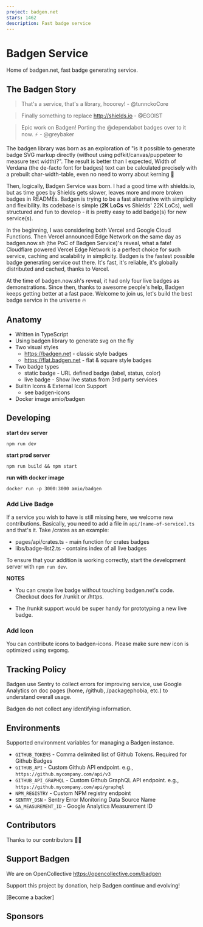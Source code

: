 ```yaml
---
project: badgen.net
stars: 1462
description: Fast badge service
---
```


Badgen Service
==============

Home of badgen.net, fast badge generating service.

The Badgen Story
----------------

> That's a service, that's a library, hooorey! - @tunnckoCore

> Finally something to replace http://shields.io - @EGOIST

> Epic work on Badgen! Porting the @dependabot badges over to it now. ⚡️ - @greybaker

The badgen library was born as an exploration of "is it possible to generate badge SVG markup directly (without using pdfkit/canvas/puppeteer to measure text width)?". The result is better than I expected, Width of Verdana (the de-facto font for badges) text can be calculated precisely with a prebuilt char-width-table, even no need to worry about kerning 🤯

Then, logically, Badgen Service was born. I had a good time with shields.io, but as time goes by Shields gets slower, leaves more and more broken badges in READMEs. Badgen is trying to be a fast alternative with simplicity and flexibility. Its codebase is simple (**2K LoCs** vs Shields' 22K LoCs), well structured and fun to develop - it is pretty easy to add badge(s) for new service(s).

In the beginning, I was considering both Vercel and Google Cloud Functions. Then Vercel announced Edge Network on the same day as badgen.now.sh (the PoC of Badgen Service)'s reveal, what a fate! Cloudflare powered Vercel Edge Network is a perfect choice for such service, caching and scalability in simplicity. Badgen is the fastest possible badge generating service out there. It's fast, it's reliable, it's globally distributed and cached, thanks to Vercel.

At the time of badgen.now.sh's reveal, it had only four live badges as demonstrations. Since then, thanks to awesome people's help, Badgen keeps getting better at a fast pace. Welcome to join us, let's build the best badge service in the universe 🔥

Anatomy
-------

-   Written in TypeScript
-   Using badgen library to generate svg on the fly
-   Two visual styles
    -   https://badgen.net - classic style badges
    -   https://flat.badgen.net - flat & square style badges
-   Two badge types
    -   static badge - URL defined badge (label, status, color)
    -   live badge - Show live status from 3rd party services
-   Builtin Icons & External Icon Support
    -   see badgen-icons
-   Docker image amio/badgen

Developing
----------

**start dev server**

```
npm run dev
```

**start prod server**

```
npm run build && npm start
```

**run with docker image**

```
docker run -p 3000:3000 amio/badgen
```

### Add Live Badge

If a service you wish to have is still missing here, we welcome new contributions. Basically, you need to add a file in `api/[name-of-service].ts` and that's it. Take /crates as an example:

-   pages/api/crates.ts - main function for crates badges
-   libs/badge-list2.ts - contains index of all live badges

To ensure that your addition is working correctly, start the development server with `npm run dev`.

**NOTES**

-   You can create live badge without touching badgen.net's code. Checkout docs for /runkit or /https.
    
-   The /runkit support would be super handy for prototyping a new live badge.
    

### Add Icon

You can contribute icons to badgen-icons. Please make sure new icon is optimized using svgomg.

Tracking Policy
---------------

Badgen use Sentry to collect errors for improving service, use Google Analytics on doc pages (home, /github, /packagephobia, etc.) to understand overall usage.

Badgen do not collect any identifying information.

Environments
------------

Supported environment variables for managing a Badgen instance.

-   `GITHUB_TOKENS` - Comma delimited list of Github Tokens. Required for Github Badges
-   `GITHUB_API` - Custom Github API endpoint. e.g., `https://github.mycompany.com/api/v3`
-   `GITHUB_API_GRAPHQL` - Custom Github GraphQL API endpoint. e.g., `https://github.mycompany.com/api/graphql`
-   `NPM_REGISTRY` - Custom NPM registry endpoint
-   `SENTRY_DSN` - Sentry Error Monitoring Data Source Name
-   `GA_MEASUREMENT_ID` - Google Analytics Measurement ID

Contributors
------------

Thanks to our contributors 🎉👏

Support Badgen
--------------

We are on OpenCollective https://opencollective.com/badgen

Support this project by donation, help Badgen continue and evolving!

\[Become a backer\]

Sponsors
--------
